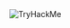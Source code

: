  <script src="https://tryhackme.com/badge/295732"></script>
<img src="https://tryhackme-badges.s3.amazonaws.com/Breeze.png" alt="TryHackMe">
